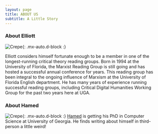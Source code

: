 ```yaml
---
layout: page
title: ABOUT US
subtitle: A Little Story 
---
```


### About Elliott
![Crepe](https://s3-media3.fl.yelpcdn.com/bphoto/cQ1Yoa75m2yUFFbY2xwuqw/348s.jpg){: .mx-auto.d-block :}

Elliott considers himself fortunate enough to be a member in one of the longest-running critical theory reading groups. Born in 1994 at the University of Florida, the Marxist
Reading Group is still going and has hosted a successful annual conference for years. This reading group has been integral to the ongoing influence of Marxism at the University of Florida English department. He has many years of experience running successful reading groups, including Critical Digital Humanities Working Group for the past two years here at UGA.

### About Hamed
![Crepe](https://s3-media3.fl.yelpcdn.com/bphoto/cQ1Yoa75m2yUFFbY2xwuqw/348s.jpg){: .mx-auto.d-block :}
[Hamed](http://cobweb.cs.uga.edu/~hamed/) is getting his PhD in Computer Science at University of Georgia. He finds writing about himself in third-person a little weird! 

